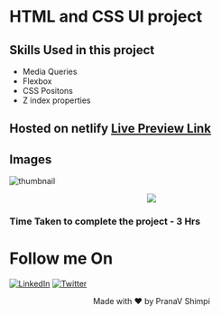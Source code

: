 # HTML and CSS UI project

## Skills Used in this project
- Media Queries
- Flexbox
- CSS Positons
- Z index properties


## Hosted on netlify [Live Preview Link](https://ps-css-project-7.netlify.app)

## Images
![thumbnail](https://user-images.githubusercontent.com/40532644/187016394-318f2c7f-8ba1-4eb3-8a67-9686eca2358b.png)
<p align="center">
  <img src="https://user-images.githubusercontent.com/40532644/187016519-8430dc7d-1a24-40f4-8a08-424436a08e8d.png" />
</p>


### Time Taken to complete the project - 3 Hrs

# Follow me On
[![LinkedIn](https://img.shields.io/static/v1.svg?label=connect&message=@PranaVShimpi&color=grey&logo=linkedin&style=flat&logoColor=white&colorA=blue)](https://www.linkedin.com/in/pranav-shimpi/) 
[![Twitter](https://img.shields.io/static/v1.svg?label=connect&message=@PranaVShimpi&color=grey&logo=twitter&style=flat&logoColor=white&colorA=blue)](https://twitter.com/pranaavshimpi)




<p align="center">
 Made with ❤️ by  PranaV Shimpi
</p>
